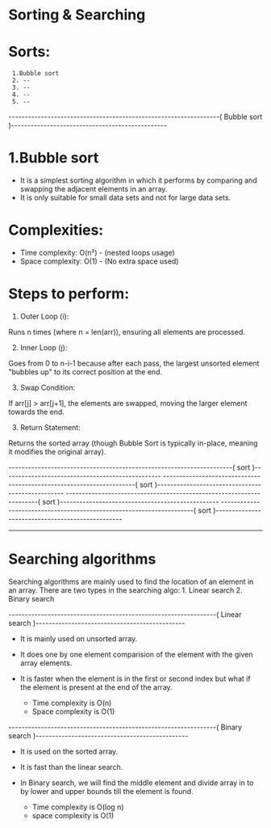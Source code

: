# Sorting & Searching

# Sorts: 
     1.Bubble sort
     2. --
     3. --
     4. -- 
     5. -- 
        

-----------------------------------------------------------------( Bubble sort )------------------------------------------------

# 1.Bubble sort
- It is a simplest sorting algorithm in which it performs by comparing and swapping the adjacent elements in an array.
- It is only suitable for small data sets and not for large data sets.

# Complexities:
 - Time complexity: O(n²)      - (nested loops usage)
 - Space complexity: O(1)      - (No extra space used)

# Steps to perform:
1. Outer Loop (i):

Runs n times (where n = len(arr)), ensuring all elements are processed.

2. Inner Loop (j):

Goes from 0 to n-i-1 because after each pass, the largest unsorted element "bubbles up" to its correct position at the end.

3. Swap Condition:

If arr[j] > arr[j+1], the elements are swapped, moving the larger element towards the end.

3. Return Statement:

Returns the sorted array (though Bubble Sort is typically in-place, meaning it modifies the original array).



---------------------------------------------------------------------(  sort )-------------------------------------------------
---------------------------------------------------------------------(  sort )-------------------------------------------------
---------------------------------------------------------------------(  sort )-------------------------------------------------
---------------------------------------------------------------------(  sort )-------------------------------------------------



-------------------------------------------------------------------------------------------------------------------------------

# Searching algorithms

Searching algorithms are mainly used to find the location of an element in an array.
There are two types in the searching algo:
               1. Linear search
               2. Binary search
               
----------------------------------------------------------------( Linear search )----------------------------------------------

- It is mainly used on unsorted array.
- It does one by one element comparision of the element with the given array elements.
- It is faster when the element is in the first or second index but what if the element is present at the end of the array.

     - Time complexity is O(n)   
     - Space complexity is O(1)

 
----------------------------------------------------------------( Binary search )-----------------------------------------------

- It is used on the sorted array.
- It is fast than the linear search.
- In Binary search, we will find the middle element and divide array in to by lower and upper bounds till the element is found.

     - Time complexity is O(log n)
     - space complexity is O(1)
 
  




